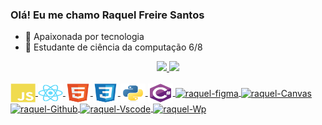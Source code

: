 ### Olá! Eu me chamo Raquel Freire Santos 


- 🔭 Apaixonada por tecnologia
- 🌱 Estudante de ciência da computação  6/8
<div align="center">

  <a href="https://github.com/raquel_santos123">
  <img height="180em" src="https://github-readme-stats.vercel.app/api?username=raquel_santos123&show_icons=true&theme=cobalt&include_all_commits=true&count_private=true"/>
  <img height="180em" src="https://github-readme-stats.vercel.app/api/top-langs/?username=raquel_santos123&layout=compact&langs_count=7&theme=cobalt"/>
</div>
 
<div style="display: inline_block"><br>
  <img align="center" alt="raquel-Js" height="30" width="40" src="https://raw.githubusercontent.com/devicons/devicon/master/icons/javascript/javascript-plain.svg">
  <img align="center" alt="raquel-React" height="30" width="40" src="https://raw.githubusercontent.com/devicons/devicon/master/icons/react/react-original.svg">
  <img align="center" alt="raquel-HTML" height="30" width="40" src="https://raw.githubusercontent.com/devicons/devicon/master/icons/html5/html5-original.svg">
  <img align="center" alt="raquel-CSS" height="30" width="40" src="https://raw.githubusercontent.com/devicons/devicon/master/icons/css3/css3-original.svg">
  <img align="center" alt="raquel-Python" height="30" width="40" src="https://raw.githubusercontent.com/devicons/devicon/master/icons/python/python-original.svg">
  <img align="center" alt="raquel-Csharp" height="30" width="40" src="https://raw.githubusercontent.com/devicons/devicon/master/icons/csharp/csharp-original.svg">
  <img align="center" alt="raquel-figma" height="30" width="40" src="https://cdn.jsdelivr.net/gh/devicons/devicon/icons/figma/figma-original.svg" />
  <img align="center" alt="raquel-Canvas" height="30" width="40" src="https://cdn.jsdelivr.net/gh/devicons/devicon/icons/canva/canva-original.svg" />
  <img align="center" alt="raquel-Github" height="30" width="40" src="https://cdn.jsdelivr.net/gh/devicons/devicon/icons/github/github-original.svg" />
  <img align="center" alt="raquel-Vscode" height="30" width="40" src="https://cdn.jsdelivr.net/gh/devicons/devicon/icons/vscode/vscode-original.svg" />
  <img align="center" alt="raquel-Wp" height="30" width="40" src="https://cdn.jsdelivr.net/gh/devicons/devicon/icons/wordpress/wordpress-original.svg" />



  
